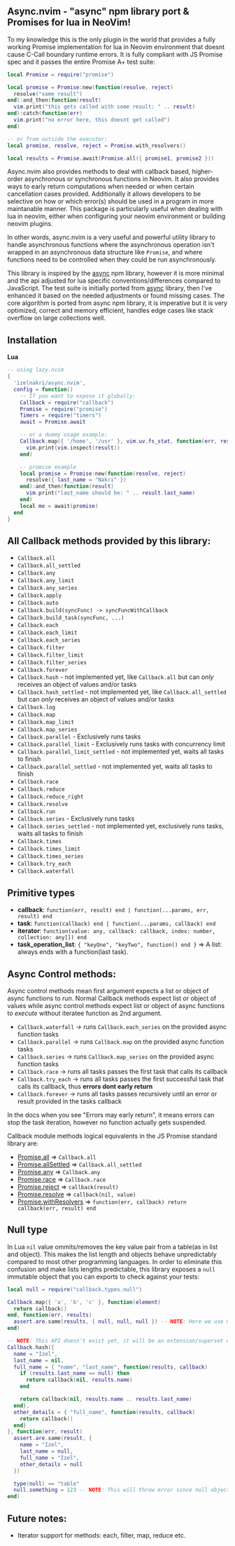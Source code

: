 ## Async.nvim - "async" npm library port & Promises for lua in NeoVim!

To my knowledge this is the only plugin in the world that provides a fully working Promise implementation 
for lua in Neovim environment that doesnt cause C-Call boundary runtime errors. It is fully compliant with JS Promise 
spec and it passes the entire Promise A+ test suite:

```lua
local Promise = require("promise")

local promise = Promise:new(function(resolve, reject)
  resolve("some result")
end):and_then(function(result)
  vim.print("this gets called with some result: " .. result)
end):catch(function(err)
  vim.print("no error here, this doesnt get called")
end)

-- or from outside the executor:
local promise, resolve, reject = Promise.with_resolvers()

local results = Promise.await(Promise.all({ promise1, promise2 }))
```

Async.nvim also provides methods to deal with callback based, higher-order asynchronous or synchronous functions in Neovim. 
It also provides ways to early return computations when needed or when certain cancellation cases provided. Additionally 
it allows developers to be selective on how or which error(s) should be used in a program in more maintanable manner.
This package is particularly useful when dealing with lua in neovim, either when configuring your neovim environment 
or building neovim plugins.

In other words, async.nvim is a very useful and powerful utility library to handle asynchronous functions where 
the asynchronous operation isn't wrapped in an asynchronous data structure like `Promise`, and where functions need to 
be controlled when they could be run asynchronously.

This library is inspired by the [async](https://www.npmjs.com/package/async) npm library, however it is more minimal 
and the api adjusted for lua specific conventions/differences compared to JavaScript. The test suite is initially ported 
from [async](https://www.npmjs.com/package/async) library, then I've enhanced it based on the needed adjustments or 
found missing cases. The core algorithm is ported from async npm library, it is imperative but it is very optimized, 
correct and memory efficient, handles edge cases like stack overflow on large collections well.

## Installation

**Lua**

```lua
-- using lazy.nvim
{
  'izelnakri/async.nvim',
  config = function()
    -- If you want to expose it globally:
    Callback = require("callback")
    Promise = require("promise")
    Timers = require("timers")
    await = Promise.await

    -- or a dummy usage example:
    Callback.map({ '/home', '/usr' }, vim.uv.fs_stat, function(err, result) 
      vim.print(vim.inspect(result)) 
    end)

    -- promise example
    local promise = Promise:new(function(resolve, reject)
      resolve({ last_name = "Nakri" })
    end):and_then(function(result)
      vim.print("last_name should be: " .. result.last_name)
    end)
    local me = await(promise)
  end
}
```

## All Callback methods provided by this library:

- `Callback.all`
- `Callback.all_settled`
- `Callback.any`
- `Callback.any_limit`
- `Callback.any_series`
- `Callback.apply`
- `Callback.auto`
- `Callback.build(syncFunc) -> syncFuncWithCallback`
- `Callback.build_task(syncFunc, ...)`
- `Callback.each`
- `Callback.each_limit`
- `Callback.each_series`
- `Callback.filter`
- `Callback.filter_limit`
- `Callback.filter_series`
- `Callback.forever`
- `Callback.hash` - not implemented yet, like `Callback.all` but can *only* receives an object of values and/or tasks
- `Callback.hash_settled` - not implemented yet, like `Callback.all_settled` but can *only* receives an object of values and/or tasks
- `Callback.log`
- `Callback.map`
- `Callback.map_limit`
- `Callback.map_series`
- `Callback.parallel` - Exclusively runs tasks
- `Callback.parallel_limit` - Exclusively runs tasks with concurrency limit
- `Callback.parallel_limit_settled` - not implemented yet, waits all tasks to finish
- `Callback.parallel_settled` - not implemented yet, waits all tasks to finish
- `Callback.race`
- `Callback.reduce`
- `Callback.reduce_right`
- `Callback.resolve`
- `Callback.run`
- `Callback.series` - Exclusively runs tasks
- `Callback.series_settled` - not implemented yet, exclusively runs tasks, waits all tasks to finish
- `Callback.times`
- `Callback.times_limit`
- `Callback.times_series`
- `Callback.try_each`
- `Callback.waterfall`

## Primitive types

- **callback**: `function(err, result) end | function(...params, err, result) end`
- **task**: `function(callback) end | function(...params, callback) end`
- **iterator**: `function(value: any, callback: callback, index: number, collection: any[]) end`
- **task_operation_list**: `{ "keyOne", "keyTwo", function() end }` => A list: always ends with a function(last task).

## Async Control methods:

Async control methods mean first argument expects a list or object of async functions to *run*. Normal Callback methods
expect list or object of values while async control methods expect list or object of async functions to *execute* 
without iteratee function as 2nd argument.

- `Callback.waterfall` -> runs `Callback.each_series` on the provided async function tasks
- `Callback.parallel` -> runs `Callback.map` on the provided async function tasks
- `Callback.series` -> runs `Callback.map_series` on the provided async function tasks
- `Callback.race` -> runs all tasks passes the first task that calls its callback
- `Callback.try_each` -> runs all tasks passes the first successful task that calls its callback, thus **errors dont early return**
- `Callback.forever` -> runs all tasks passes recursively until an error or result provided in the tasks callback


In the docs when you see "Errors may early return", it means errors can stop the task iteration, however no function actually gets suspended.

Callback module methods logical equivalents in the JS Promise standard library are:

- [Promise.all](https://developer.mozilla.org/en-US/docs/Web/JavaScript/Reference/Global_Objects/Promise/all) => `Callback.all`
- [Promise.allSettled](https://developer.mozilla.org/en-US/docs/Web/JavaScript/Reference/Global_Objects/Promise/allSettled) => `Callback.all_settled`
- [Promise.any](https://developer.mozilla.org/en-US/docs/Web/JavaScript/Reference/Global_Objects/Promise/any) => `Callback.any`
- [Promise.race](https://developer.mozilla.org/en-US/docs/Web/JavaScript/Reference/Global_Objects/Promise/race) => `Callback.race`
- [Promise.reject](https://developer.mozilla.org/en-US/docs/Web/JavaScript/Reference/Global_Objects/Promise/reject) => `callback(result)`
- [Promise.resolve](https://developer.mozilla.org/en-US/docs/Web/JavaScript/Reference/Global_Objects/Promise/resolve) => `callback(nil, value)`
- [Promise.withResolvers](https://developer.mozilla.org/en-US/docs/Web/JavaScript/Reference/Global_Objects/Promise/resolve) => `function(err, callback) return callback(err, result) end`

## Null type

In Lua `nil` value ommits/removes the key value pair from a table(as in list and object). This makes the list length
and objects behave unpredictably compared to most other programming languages. In order to eliminate this confusion
and make lists lengths predictable, this library exposes a `null` immutable object that you can exports to check against
your tests:

```lua
local null = require("callback.types.null")

Callback.map({ 'a', 'b', 'c' }, function(element)
  return callback()
end, function(err, results)
  assert.are.same(results, { null, null, null }) -- NOTE: Here we use null objects instead of nil
end)

-- NOTE: This API doesn't exist yet, it will be an extension/superset of Callback.auto API:
Callback.hash({
  name = "Izel",
  last_name = nil,
  full_name = { "name", "last_name", function(results, callback)
    if (results.last_name == null) then
      return callback(nil, results.name)
    end

    return callback(nil, results.name .. results.last_name)
  end},
  other_details = { "full_name", function(results, callback)
    return callback()
  end}
}, function(err, result)
  assert.are.same(result, {
    name = "Izel",
    last_name = null,
    full_name = "Izel",
    other_details = null
  })

  type(null) == "table"
  null.something = 123 -- NOTE: This will throw error since null objects are immutable!
end)
```

## Future notes:

- Iterator support for methods: each, filter, map, reduce etc.


